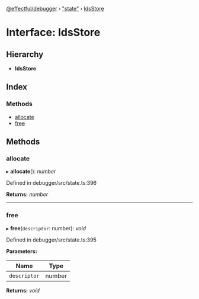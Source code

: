[@effectful/debugger](../README.md) › ["state"](../modules/_state_.md) › [IdsStore](_state_.idsstore.md)

# Interface: IdsStore

## Hierarchy

* **IdsStore**

## Index

### Methods

* [allocate](_state_.idsstore.md#allocate)
* [free](_state_.idsstore.md#free)

## Methods

###  allocate

▸ **allocate**(): *number*

Defined in debugger/src/state.ts:396

**Returns:** *number*

___

###  free

▸ **free**(`descriptor`: number): *void*

Defined in debugger/src/state.ts:395

**Parameters:**

Name | Type |
------ | ------ |
`descriptor` | number |

**Returns:** *void*
